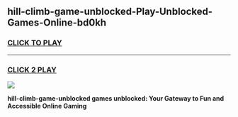 
## hill-climb-game-unblocked-Play-Unblocked-Games-Online-bd0kh
<h3>
<a href="https://premium76.site?title=hill-climb-game-unblocked&ref=25A">CLICK TO PLAY</a></h3>
<hr>

<h3>
<a href="https://premium76.site?title=hill-climb-game-unblocked&ref=25A">CLICK 2 PLAY</a>
  
</h3>

<a href="https://premium76.site?title=hill-climb-game-unblocked&ref=25A"><img src="https://clearcache.store/games.png"></a>


**hill-climb-game-unblocked games unblocked: Your Gateway to Fun and Accessible Online Gaming**
